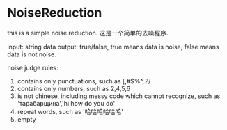 # NoiseReduction

this is a simple noise reduction.
这是一个简单的去噪程序.

input: string data
output: true/false, true means data is noise, false means data is not noise.

noise judge rules:
1. contains only punctuations, such as [,#$%^,.?/
2. contains only numbers, such as 2,4,5,6
3. is not chinese, including messy code which cannot recognize, such as 'тарабарщина','hi how do you do'
4. repeat words, such as '哈哈哈哈哈哈'
5. empty